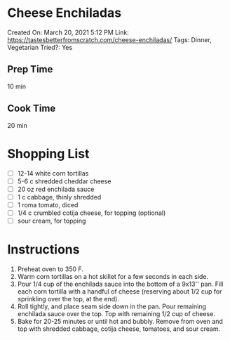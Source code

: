 # Cheese Enchiladas

Created On: March 20, 2021 5:12 PM
Link: https://tastesbetterfromscratch.com/cheese-enchiladas/
Tags: Dinner, Vegetarian
Tried?: Yes

## Prep Time

10 min

## Cook Time

20 min

# Shopping List

- [ ]  12-14 white corn tortillas
- [ ]  5-6 c shredded cheddar cheese
- [ ]  20 oz red enchilada sauce
- [ ]  1 c cabbage, thinly shredded
- [ ]  1 roma tomato, diced
- [ ]  1/4 c crumbled cotija cheese, for topping (optional)
- [ ]  sour cream, for topping

# Instructions

1. Preheat oven to 350 F.
2. Warm corn tortillas on a hot skillet for a few seconds in each side.
3. Pour 1/4 cup of the enchilada sauce into the bottom of a 9x13'' pan. Fill each corn tortilla with a handful of cheese (reserving about 1/2 cup for sprinkling over the top, at the end).
4. Roll tightly, and place seam side down in the pan. Pour remaining enchilada sauce over the top. Top with remaining 1/2 cup of cheese.
5. Bake for 20-25 minutes or until hot and bubbly. Remove from oven and top with shredded cabbage, cotija cheese, tomatoes, and sour cream.